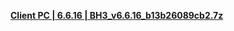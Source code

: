 **[Client PC | 6.6.16 | BH3_v6.6.16_b13b26089cb2.7z ](https://bundle.bh3.com/ptpublic/Beta/20230407150718_w6z9zw2mtZ7EMIjf/BH3_v6.6.16_b13b26089cb2.7z)**

